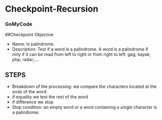 # Checkpoint-Recursion

### GoMyCode

##Checkpoint Objective

- Name: Is palindrome.
- Description:
  Test if a word is a palindrome. A word is a palindrome if only if it can be read from left to right or from right to left: gag; kayak; php; radar;....

## STEPS

- Breakdown of the processing: we compare the characters located at the ends of the word:
- if equality we test the rest of the word
- if difference we stop
- Stop condition: an empty word or a word containing a single character is a palindrome.
